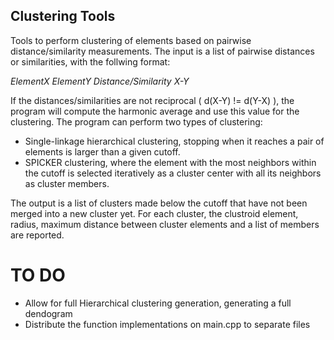 ## Clustering Tools
Tools to perform clustering of elements based on pairwise distance/similarity measurements.
The input is a list of pairwise distances or similarities, with the follwing format:

*ElementX* *ElementY* *Distance/Similarity X-Y*

If the distances/similarities are not reciprocal ( d(X-Y) != d(Y-X) ), the program will compute
the harmonic average and use this value for the clustering. 
The program can perform two types of clustering:
- Single-linkage hierarchical clustering, stopping when it reaches a pair of
elements is larger than a given cutoff.   
- SPICKER clustering, where the element with the most neighbors within the cutoff is selected
iteratively as a cluster center with all its neighbors as cluster members.

The output is a list of clusters made below the cutoff that have not been merged into
a new cluster yet. For each cluster, the clustroid element, radius, maximum distance
between cluster elements and a list of members are reported.

# TO DO

* Allow for full Hierarchical clustering generation, generating a full dendogram  
* Distribute the function implementations on main.cpp to separate files



